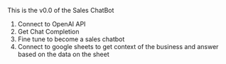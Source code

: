 This is the v0.0 of the Sales ChatBot

1. Connect to OpenAI API
2. Get Chat Completion
3. Fine tune to become a sales chatbot
4. Connect to google sheets to get context of the business and answer based on the data on the sheet